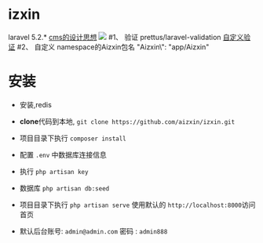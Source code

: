 # izxin
laravel 5.2.* 
[cms的设计思想](http://oomusou.io/laravel/laravel-architecturewww)
![](http://oomusou.io/images/laravel/laravel-architecture/arch002.svg)
#1、 验证 prettus/laravel-validation
[自定义验证](https://github.com/aizxin/izxin/blob/master/app/Aizxin/Extensions/IzxinValidator.php)
#2、 自定义 namespace的Aizxin包名
		"Aizxin\\": "app/Aizxin"

# 安装
- 安装,redis
- **clone**代码到本地, `git clone https://github.com/aizxin/izxin.git`

- 项目目录下执行 `composer install`

- 配置 `.env` 中数据库连接信息

- 执行 `php artisan key`

- 数据库  `php artisan db:seed`

- 项目目录下执行 `php artisan serve` 使用默认的 `http://localhost:8000`访问首页

- 默认后台账号: `admin@admin.com` 密码 : `admin888`